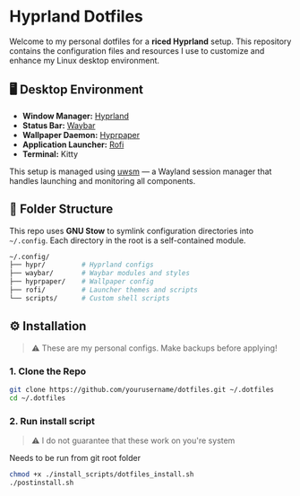 # Hyprland Dotfiles

Welcome to my personal dotfiles for a **riced Hyprland** setup. This repository contains the configuration files and resources I use to customize and enhance my Linux desktop environment.

## 🖥️ Desktop Environment

- **Window Manager:** [Hyprland](https://github.com/hyprwm/Hyprland)
- **Status Bar:** [Waybar](https://github.com/Alexays/Waybar)
- **Wallpaper Daemon:** [Hyprpaper](https://github.com/hyprwm/hyprpaper)
- **Application Launcher:** [Rofi](https://github.com/davatorium/rofi)
- **Terminal:** Kitty

This setup is managed using [uwsm](https://wiki.hyprland.org/Useful-Utilities/Systemd-start/) — a Wayland session manager that handles launching and monitoring all components.

## 📁 Folder Structure

This repo uses **GNU Stow** to symlink configuration directories into `~/.config`. Each directory in the root is a self-contained module.

```bash
~/.config/
├── hypr/         # Hyprland configs
├── waybar/       # Waybar modules and styles
├── hyprpaper/    # Wallpaper config
├── rofi/         # Launcher themes and scripts
└── scripts/      # Custom shell scripts
```

## ⚙️ Installation

> ⚠️ These are my personal configs. Make backups before applying!

### 1. Clone the Repo

```bash
git clone https://github.com/yourusername/dotfiles.git ~/.dotfiles
cd ~/.dotfiles
```

### 2. Run install script

> ⚠️ I do not guarantee that these work on you're system

Needs to be run from git root folder

```bash
chmod +x ./install_scripts/dotfiles_install.sh
./postinstall.sh
```